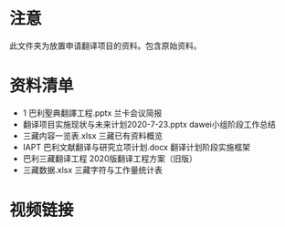 # 注意
此文件夹为放置申请翻译项目的资料。包含原始资料。

# 资料清单
- 1 巴利聖典翻譯工程.pptx  兰卡会议简报
- 翻译项目实施现状与未来计划2020-7-23.pptx dawei小组阶段工作总结 
- 三藏内容一览表.xlsx 三藏已有资料概览
- IAPT 巴利文献翻译与研究立项计划.docx  翻译计划阶段实施框架
- 巴利三藏翻译工程 2020版翻译工程方案（旧版）
-  三藏数据.xlsx 三藏字符与工作量统计表

# 视频链接

